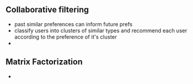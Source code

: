 Collaborative filtering
-
- past similar preferences can inform future prefs
- classify users into clusters of similar types and recommend each user according to the preference of it's cluster
- 
Matrix Factorization 
- 
- 

